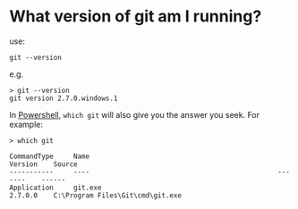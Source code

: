 # What version of git am I running?

use:

    git --version

e.g.

    > git --version
    git version 2.7.0.windows.1


In [Powershell](../powershell/01_summary.md), `which git` will also give you the answer you seek. For example:

    > which git
    
    CommandType     Name                                               Version    Source
    -----------     ----                                               -------    ------
    Application     git.exe                                            2.7.0.0    C:\Program Files\Git\cmd\git.exe
